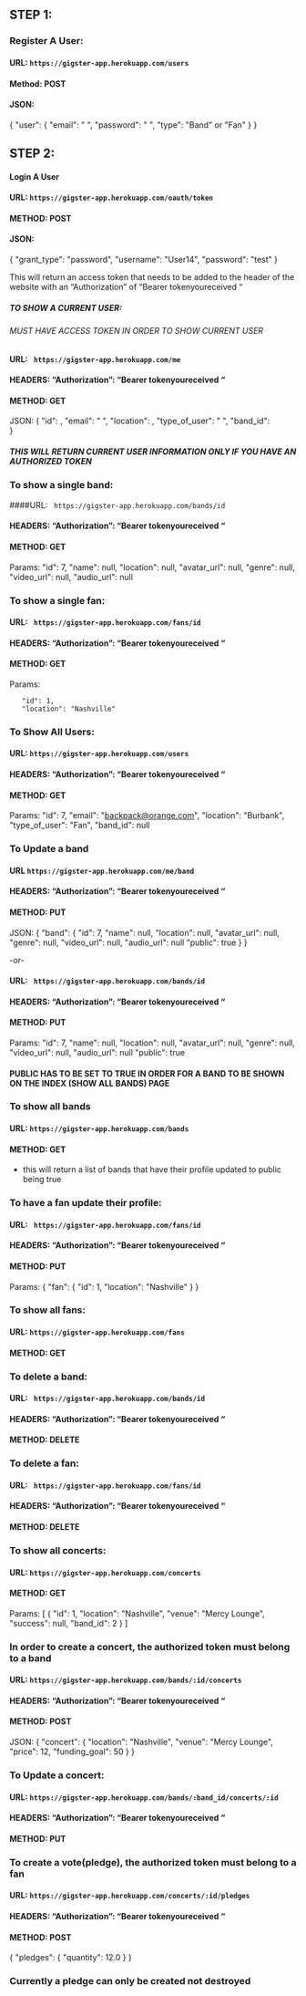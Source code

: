 ## STEP 1:
### Register A User:
#### URL: ```https://gigster-app.herokuapp.com/users ```
#### Method: POST
#### JSON:
  {
    "user": {
        "email": " ",
        "password": " ",
        "type": "Band" or "Fan"
    }
}


## STEP 2:
#### Login A User
#### URL: ```https://gigster-app.herokuapp.com/oauth/token```
#### METHOD: POST
#### JSON:
  {
      "grant_type": "password",
          "username": "User14",
          "password": "test"
  }

This will return an access token that needs to be added to the header of the website with an
“Authorization” of “Bearer tokenyoureceived “



##### TO SHOW A CURRENT USER:
###### MUST HAVE ACCESS TOKEN IN ORDER TO SHOW CURRENT USER

#### URL: ``` https://gigster-app.herokuapp.com/me```
#### HEADERS: “Authorization”: “Bearer tokenyoureceived “
#### METHOD: GET
JSON:
 {
  "id": ,
  "email": " ",
  "location":  ,
  "type_of_user": " ",
  "band_id":  
}

##### THIS WILL RETURN CURRENT USER INFORMATION ONLY IF YOU HAVE AN AUTHORIZED TOKEN




### To show a single band:
####URL: ``` https://gigster-app.herokuapp.com/bands/id```
#### HEADERS: “Authorization”: “Bearer tokenyoureceived “
#### METHOD: GET
Params:
      "id": 7,
      "name": null,
      "location": null,
      "avatar_url": null,
      "genre": null,
      "video_url": null,
      "audio_url": null


### To show a single fan:
#### URL: ``` https://gigster-app.herokuapp.com/fans/id```
#### HEADERS: “Authorization”: “Bearer tokenyoureceived “
#### METHOD: GET
Params:

       "id": 1,
       "location": "Nashville"



### To Show All Users:
#### URL: ``` https://gigster-app.herokuapp.com/users ```
#### HEADERS: “Authorization”: “Bearer tokenyoureceived “
#### METHOD: GET
Params:
    "id": 7,
    "email": "backpack@orange.com",
    "location": "Burbank",
    "type_of_user": "Fan",
    "band_id": null


### To Update a band
#### URL ``` https://gigster-app.herokuapp.com/me/band ```
#### HEADERS: “Authorization”: “Bearer tokenyoureceived “
#### METHOD: PUT
JSON:
 {
    "band": {
      "id": 7,
      "name": null,
      "location": null,
      "avatar_url": null,
      "genre": null,
      "video_url": null,
      "audio_url": null
      "public": true
    }
}

-or-

#### URL: ``` https://gigster-app.herokuapp.com/bands/id```
#### HEADERS: “Authorization”: “Bearer tokenyoureceived “
#### METHOD: PUT
Params:
    "id": 7,
    "name": null,
    "location": null,
    "avatar_url": null,
    "genre": null,
    "video_url": null,
    "audio_url": null
    "public": true

#### PUBLIC HAS TO BE SET TO TRUE IN ORDER FOR A BAND TO BE SHOWN ON THE INDEX (SHOW ALL BANDS) PAGE


### To show all bands
#### URL: ``` https://gigster-app.herokuapp.com/bands ```
#### METHOD: GET
  - this will return a list of bands that have their profile updated to public being true


### To have a fan update their profile:
#### URL: ``` https://gigster-app.herokuapp.com/fans/id```
#### HEADERS: “Authorization”: “Bearer tokenyoureceived “
#### METHOD: PUT
Params:
 {
    "fan": {
      "id": 1,
      "location": "Nashville"
    }
}


### To show all fans:
#### URL: ```https://gigster-app.herokuapp.com/fans ```
#### METHOD: GET



### To delete a band:
#### URL: ``` https://gigster-app.herokuapp.com/bands/id```
#### HEADERS: “Authorization”: “Bearer tokenyoureceived “
#### METHOD: DELETE


### To delete a fan:
#### URL: ``` https://gigster-app.herokuapp.com/fans/id```
#### HEADERS: “Authorization”: “Bearer tokenyoureceived “
#### METHOD: DELETE



### To show all concerts:
#### URL: ``` https://gigster-app.herokuapp.com/concerts ```
#### METHOD: GET
Params:
  [
    {
    "id": 1,
    "location": "Nashville",
    "venue": "Mercy Lounge",
    "success": null,
    "band_id": 2
    }
]

### In order to create a concert, the authorized token must belong to a band
#### URL: ``` https://gigster-app.herokuapp.com/bands/:id/concerts  ```
#### HEADERS: “Authorization”: “Bearer tokenyoureceived “
#### METHOD: POST
JSON:
   {
    "concert": {
        "location": "Nashville",
        "venue": "Mercy Lounge",
        "price": 12,
        "funding_goal": 50
    }
}

### To Update a concert:
#### URL: ``` https://gigster-app.herokuapp.com/bands/:band_id/concerts/:id  ```
#### HEADERS: “Authorization”: “Bearer tokenyoureceived “
#### METHOD: PUT


### To create a vote(pledge), the authorized token must belong to a fan
#### URL: ``` https://gigster-app.herokuapp.com/concerts/:id/pledges ```
#### HEADERS: “Authorization”: “Bearer tokenyoureceived “
#### METHOD: POST

{
    "pledges": {
        "quantity": 12.0
    }
}

### Currently a pledge can only be created not destroyed
